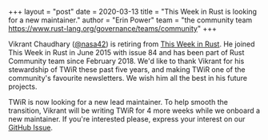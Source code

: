 +++
layout = "post"
date = 2020-03-13
title = "This Week in Rust is looking for a new maintainer."
author = "Erin Power"
team = "the community team <https://www.rust-lang.org/governance/teams/community>"
+++

Vikrant Chaudhary ([@nasa42]) is retiring from [This Week in Rust][twir]. He joined This Week in Rust in June 2015 with issue 84 and has been part of Rust Community team since February 2018. We'd like to thank Vikrant for his stewardship of TWiR these past five years, and making TWiR one of the community's favourite newsletters. We wish him all the best in his future projects.

[@nasa42]: https://github.com/nasa42
[twir]: https://this-week-in-rust.org

TWiR is now looking for a new lead maintainer. To help smooth the transition, Vikrant will be writing TWiR for 4 more weeks while we onboard a new maintainer. If you're interested please, express your interest on our [GitHub Issue](https://github.com/emberian/this-week-in-rust/issues/1167).
